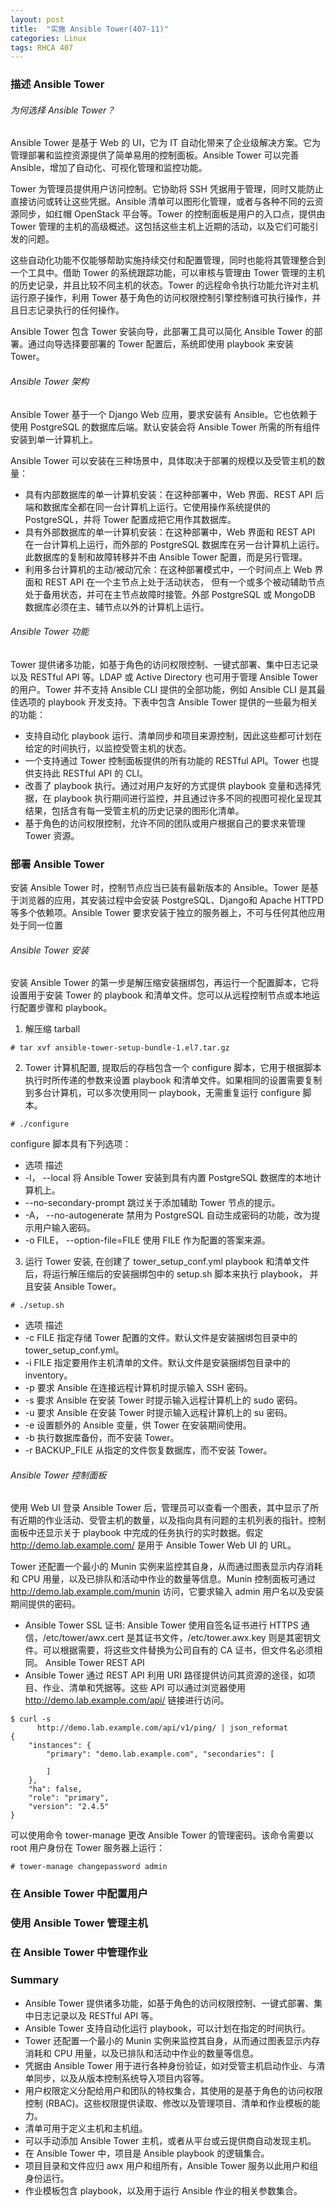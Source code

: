 ```yaml
---
layout: post
title:  "实施 Ansible Tower(407-11)"
categories: Linux
tags: RHCA 407
---
```


### 描述 Ansible Tower

###### 为何选择 Ansible Tower？

Ansible Tower 是基于 Web 的 UI，它为 IT 自动化带来了企业级解决方案。它为管理部署和监控资源提供了简单易用的控制面板。Ansible Tower 可以完善 Ansible，增加了自动化、可视化管理和监控功能。

Tower 为管理员提供用户访问控制。它协助将 SSH 凭据用于管理，同时又能防止直接访问或转让这些凭据。Ansible 清单可以图形化管理，或者与各种不同的云资源同步，如红帽 OpenStack 平台等。Tower 的控制面板是用户的入口点，提供由 Tower 管理的主机的高级概述。这包括这些主机上近期的活动，以及它们可能引发的问题。

这些自动化功能不仅能够帮助实施持续交付和配置管理，同时也能将其管理整合到一个工具中。借助 Tower 的系统跟踪功能，可以审核与管理由 Tower 管理的主机的历史记录，并且比较不同主机的状态。Tower 的远程命令执行功能允许对主机运行原子操作，利用 Tower 基于角色的访问权限控制引擎控制谁可执行操作，并且日志记录执行的任何操作。

Ansible Tower 包含 Tower 安装向导，此部署工具可以简化 Ansible Tower 的部署。通过向导选择要部署的 Tower 配置后，系统即使用 playbook 来安装 Tower。 

###### Ansible Tower 架构

Ansible Tower 基于一个 Django Web 应用，要求安装有 Ansible。它也依赖于使用 PostgreSQL 的数据库后端。默认安装会将 Ansible Tower 所需的所有组件安装到单一计算机上。

Ansible Tower 可以安装在三种场景中，具体取决于部署的规模以及受管主机的数量：
*    具有内部数据库的单一计算机安装：在这种部署中，Web 界面、REST API 后端和数据库全都在同一台计算机上运行。它使用操作系统提供的 PostgreSQL，并将 Tower 配置成把它用作其数据库。
*    具有外部数据库的单一计算机安装：在这种部署中，Web 界面和 REST API 在一台计算机上运行，而外部的 PostgreSQL 数据库在另一台计算机上运行。此数据库的复制和故障转移并不由 Ansible Tower 配置，而是另行管理。
*    利用多台计算机的主动/被动冗余：在这种部署模式中，一个时间点上 Web 界面和 REST API 在一个主节点上处于活动状态， 但有一个或多个被动辅助节点处于备用状态，并可在主节点故障时接管。外部 PostgreSQL 或 MongoDB 数据库必须在主、辅节点以外的计算机上运行。

###### Ansible Tower 功能

Tower 提供诸多功能，如基于角色的访问权限控制、一键式部署、集中日志记录以及 RESTful API 等。LDAP 或 Active Directory 也可用于管理 Ansible Tower 的用户。Tower 并不支持 Ansible CLI 提供的全部功能，例如 Ansible CLI 是其最佳选项的 playbook 开发支持。下表中包含 Ansible Tower 提供的一些最为相关的功能：

*    支持自动化 playbook 运行、清单同步和项目来源控制，因此这些都可计划在给定的时间执行，以监控受管主机的状态。
*    一个支持通过 Tower 控制面板提供的所有功能的 RESTful API。Tower 也提供支持此 RESTful API 的 CLI。
*    改善了 playbook 执行。通过对用户友好的方式提供 playbook 变量和选择凭据，在 playbook 执行期间进行监控，并且通过许多不同的视图可视化呈现其结果，包括含有每一受管主机的历史记录的图形化清单。
*    基于角色的访问权限控制，允许不同的团队或用户根据自己的要求来管理 Tower 资源。 


### 部署 Ansible Tower

安装 Ansible Tower 时，控制节点应当已装有最新版本的 Ansible。Tower 是基于浏览器的应用，其安装过程中会安装 PostgreSQL、Django和 Apache HTTPD 等多个依赖项。Ansible Tower 要求安装于独立的服务器上，不可与任何其他应用处于同一位置

###### Ansible Tower 安装

安装 Ansible Tower 的第一步是解压缩安装捆绑包，再运行一个配置脚本，它将设置用于安装 Tower 的 playbook 和清单文件。您可以从远程控制节点或本地运行配置步骤和 playbook。

1. 解压缩 tarball

```
# tar xvf ansible-tower-setup-bundle-1.el7.tar.gz
```
  
2. Tower 计算机配置, 提取后的存档包含一个 configure 脚本，它用于根据脚本执行时所传递的参数来设置 playbook 和清单文件。如果相同的设置需要复制到多台计算机，可以多次使用同一 playbook，无需重复运行 configure 脚本。

```
# ./configure
```

configure 脚本具有下列选项：

*    选项 	                        描述
*    -l， --local 	                将 Ansible Tower 安装到具有内置 PostgreSQL 数据库的本地计算机上。
*    --no-secondary-prompt 	        跳过关于添加辅助 Tower 节点的提示。
*    -A， --no-autogenerate 	        禁用为 PostgreSQL 自动生成密码的功能，改为提示用户输入密码。
*    -o FILE， --option-file=FILE 	使用 FILE 作为配置的答案来源。 

3. 运行 Tower 安装, 在创建了 tower_setup_conf.yml playbook 和清单文件后，将运行解压缩后的安装捆绑包中的 setup.sh 脚本来执行 playbook， 并且安装 Ansible Tower。

```
# ./setup.sh
```

*    选项 	    描述
*    -c FILE 	指定存储 Tower 配置的文件。默认文件是安装捆绑包目录中的 tower_setup_conf.yml。
*    -i FILE 	指定要用作主机清单的文件。默认文件是安装捆绑包目录中的 inventory。
*    -p 	        要求 Ansible 在连接远程计算机时提示输入 SSH 密码。
*    -s 	        要求 Ansible 在安装 Tower 时提示输入远程计算机上的 sudo 密码。
*    -u 	        要求 Ansible 在安装 Tower 时提示输入远程计算机上的 su 密码。
*    -e 	        设置额外的 Ansible 变量，供 Tower 在安装期间使用。
*    -b 	        执行数据库备份，而不安装 Tower。
*    -r          BACKUP_FILE 	从指定的文件恢复数据库，而不安装 Tower。 

###### Ansible Tower 控制面板

使用 Web UI 登录 Ansible Tower 后，管理员可以查看一个图表，其中显示了所有近期的作业活动、受管主机的数量，以及指向具有问题的主机列表的指针。控制面板中还显示关于 playbook 中完成的任务执行的实时数据。假定 http://demo.lab.example.com/ 是用于 Ansible Tower Web UI 的 URL。 

Tower 还配置一个最小的 Munin 实例来监控其自身，从而通过图表显示内存消耗和 CPU 用量，以及已排队和活动中作业的数量等信息。Munin 控制面板可通过 http://demo.lab.example.com/munin 访问，它要求输入 admin 用户名以及安装期间提供的密码。

*    Ansible Tower SSL 证书: Ansible Tower 使用自签名证书进行 HTTPS 通信，/etc/tower/awx.cert 是其证书文件，/etc/tower.awx.key 则是其密钥文件。可以根据需要，将这些文件替换为公司自有的 CA 证书，但文件名必须相同。
Ansible Tower REST API
*    Ansible Tower 通过 REST API 利用 URI 路径提供访问其资源的途径，如项目、作业、清单和凭据等。这些 API 可以通过浏览器使用 http://demo.lab.example.com/api/ 链接进行访问。 

```
$ curl -s
      http://demo.lab.example.com/api/v1/ping/ | json_reformat
{
    "instances": {
        "primary": "demo.lab.example.com", "secondaries": [

        ]
    },
    "ha": false,
    "role": "primary",
    "version": "2.4.5"
}
```

可以使用命令 tower-manage 更改 Ansible Tower 的管理密码。该命令需要以 root 用户身份在 Tower 服务器上运行：

```
# tower-manage changepassword admin
```


### 在 Ansible Tower 中配置用户 


### 使用 Ansible Tower 管理主机


### 在 Ansible Tower 中管理作业




### Summary

*    Ansible Tower 提供诸多功能，如基于角色的访问权限控制、一键式部署、集中日志记录以及 RESTful API 等。
*    Ansible Tower 支持自动化运行 playbook，可以计划在指定的时间执行。
*    Tower 还配置一个最小的 Munin 实例来监控其自身，从而通过图表显示内存消耗和 CPU 用量，以及已排队和活动中作业的数量等信息。
*    凭据由 Ansible Tower 用于进行各种身份验证，如对受管主机启动作业、与清单同步，以及从版本控制系统导入项目内容等。
*    用户权限定义分配给用户和团队的特权集合，其使用的是基于角色的访问权限控制 (RBAC)。这些权限提供读取、修改以及管理项目、清单和作业模板的能力。
*    清单可用于定义主机和主机组。
*    可以手动添加 Ansible Tower 主机，或者从平台或云提供商自动发现主机。
*    在 Ansible Tower 中，项目是 Ansible playbook 的逻辑集合。
*    项目目录和文件应归 awx 用户和组所有，Ansible Tower 服务以此用户和组身份运行。
*    作业模板包含 playbook，以及用于运行 Ansible 作业的相关参数集合。

